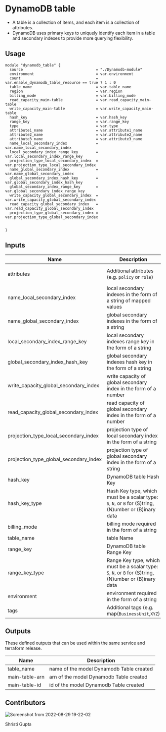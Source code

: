 # DynamoDB table

* A table is a collection of items, and each item is a collection of attributes. 
* DynamoDB uses primary keys to uniquely identify each item in a table and secondary indexes to provide more querying flexibility. 

## Usage


```hcl
module "dynamodb_table" {
  source                                 = "./Dynamodb-module"
  environment                            = var.environment
  count                                  = var.enable_dynamodb_table_resource == true ? 1 : 0
  table_name                             = var.table_name
  region                                 = var.region
  billing_mode                           = var.billing_mode
  read_capacity_main-table               = var.read_capacity_main-table
  write_capacity_main-table              = var.write_capacity_main-table
  hash_key                               = var.hash_key
  range_key                              = var.range_key
  type                                   = var.type
  attribute1_name                        = var.attribute1_name
  attribute2_name                        = var.attribute2_name
  attribute3_name                        = var.attribute3_name
  name_local_secondary_index             = var.name_local_secondary_index
  local_secondary_index_range_key        = var.local_secondary_index_range_key
  projection_type_local_secondary_index  = var.projection_type_local_secondary_index
  name_global_secondary_index            = var.name_global_secondary_index
  global_secondary_index_hash_key        = var.global_secondary_index_hash_key
  global_secondary_index_range_key       = var.global_secondary_index_range_key
  write_capacity_global_secondary_index  = var.write_capacity_global_secondary_index
  read_capacity_global_secondary_index   = var.read_capacity_global_secondary_index
  projection_type_global_secondary_index = var.projection_type_global_secondary_index
  

}

```

## Inputs

| Name | Description | Type | Default | Required |
|------|-------------|:----:|:-----:|:-----:|
| attributes | Additional attributes (e.g. `policy` or `role`) | list(string) | "orderId" "customerId" "Shipped" | no |
| name_local_secondary_index | local secondary indexes in the form of a string of mapped values | string | "lsi-orderId-customerId" | yes |
| name_global_secondary_index | global secondary indexes in the form of a string  | string | "gsi-shipped" | yes |
| local_secondary_index_range_key | local secondary indexes  range key in the form of a string  | string | "customerId" | yes |
| global_secondary_index_hash_key | global secondary indexes hash key in the form of a string  | string |  "orderId" | yes |
| write_capacity_global_secondary_index | write capacity of global secondary index in the form of a number | number | 1 | yes |
| read_capacity_global_secondary_index | read capacity of global secondary index in the form of a number | number | 1 | yes |
|projection_type_local_secondary_index | projection type of local secondary index in the form of a string | string | "ALL" | yes |
|projection_type_global_secondary_index | projection type of global secondary index in the form of a string | string | "ALL" | yes |
| hash_key | DynamoDB table Hash Key | string | "orderId" | yes |
| hash_key_type | Hash Key type, which must be a scalar type: `S`, `N`, or `B` for (S)tring, (N)umber or (B)inary data | string | `S` | yes |
| billing_mode| billing mode required in the form of a string | string |"PROVISIONED"| no |
| table_name | table Name  | string | "shipping" | yes |
| range_key | DynamoDB table Range Key | string | "customerId"| yes |
| range_key_type | Range Key type, which must be a scalar type: `S`, `N`, or `B` for (S)tring, (N)umber or (B)inary data | string | `S` | yes |
| environment | environment required in the form of a string| string | "dev" | yes |
| tags | Additional tags (e.g. map(`BusinessUnit`,`XYZ`) | map(string) | `<map>` | yes |

## Outputs

These defined outputs that can be used within the same service and terraform release.

| Name | Description |
|------|-------------|
| table_name | name of the model Dynamodb Table created |
| main-table-arn | arn of the model Dynamodb Table created |
| main-table-id | id of the model Dynamodb Table created |

## Contributors

![Screenshot from 2022-08-29 19-22-02](https://user-images.githubusercontent.com/98826875/187217251-942a73a9-2280-453d-9c47-28112cb9c4fb.png)

Shristi Gupta 


